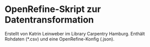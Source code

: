 # OpenRefine-Skript zur Datentransformation

Erstellt von Katrin Leinweber im Library Carpentry Hamburg.
Enthält Rohdaten (*.csv) und eine OpenRefine-Konfig (.json).


